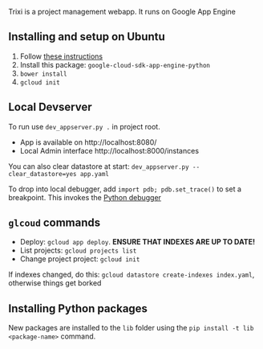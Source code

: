 Trixi is a project management webapp. It runs on Google App Engine

## Installing and setup on Ubuntu
1. Follow [these instructions](https://cloud.google.com/sdk/docs/#deb)
1. Install this package: `google-cloud-sdk-app-engine-python`
2. `bower install`
2. `gcloud init`


## Local Devserver
To run use `dev_appserver.py .` in project root.
* App is available on http://localhost:8080/
* Local Admin interface http://localhost:8000/instances

You can also clear datastore at start: `dev_appserver.py --clear_datastore=yes app.yaml`

To drop into local debugger, add `import pdb; pdb.set_trace()` to set a breakpoint.
This invokes the [Python debugger](https://docs.python.org/3/library/pdb.html)

## `glcoud` commands
* Deploy:  `gcloud app deploy`. **ENSURE THAT INDEXES ARE UP TO DATE!**
* List projects: `gcloud projects list`
* Change project project: `gcloud init`

If indexes changed, do this: `gcloud datastore create-indexes index.yaml`, otherwise things get borked

## Installing Python packages
New packages are installed to the `lib` folder using the `pip install -t lib <package-name>` command.
